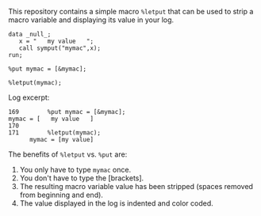 This repository contains a simple macro `%letput` that can be used to strip a macro variable and displaying its value in your log.

```
data _null_;
   x = "   my value   ";
   call symput("mymac",x);
run;

%put mymac = [&mymac];

%letput(mymac);
```

Log excerpt:

```
169        %put mymac = [&mymac];
mymac = [   my value   ]
170        
171        %letput(mymac);
      mymac = [my value]
```

The benefits of `%letput` vs. `%put` are:

1. You only have to type `mymac` once.
1. You don't have to type the [brackets].
1. The resulting macro variable value has been stripped (spaces removed from beginning and end).
1. The value displayed in the log is indented and color coded.
